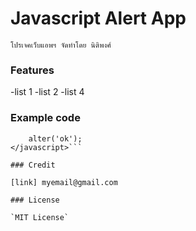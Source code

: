 # Javascript Alert App

`โปรเจคเว็บแอพฯ จัดทำโดย นิติพงศ์`

### Features

-list 1
-list 2
-list 4

### Example code

```<javascript>
    alter('ok');
</javascript>```

### Credit

[link] myemail@gmail.com

### License

`MIT License`